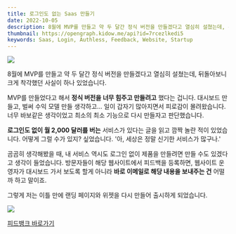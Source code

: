 ```yaml
---
title: 로그인도 없는 Saas 만들기
date: 2022-10-05
description: 8월에 MVP를 만들고 약 두 달간 정식 버전을 만들겠다고 열심히 설쳤는데, 뒤돌아보니 크게 착각했던 사실이 하나 있었습니다.
thumbnail: https://opengraph.kidow.me/api?id=7rcezlkedi5
keywords: Saas, Login, Authless, Feedback, Website, Startup
---
```


![](/feedbank.png)

8월에 MVP를 만들고 약 두 달간 정식 버전을 만들겠다고 열심히 설쳤는데, 뒤돌아보니 크게 착각했던 사실이 하나 있었습니다.

MVP를 만들었다고 해서 **정식 버전을 너무 힘주고 만들려고** 했다는 겁니다. 대시보드 만들고, 벌써 수익 모델 만들 생각하고... 일이 갑자기 많아지면서 피로감이 몰려왔습니다. 너무 바보같은 생각이었고 최소의 최소 기능으로 다시 만들자고 판단했습니다.

**로그인도 없이 월 2,000 달러를 버는** 서비스가 있다는 글을 읽고 깜짝 놀란 적이 있었습니다. 어떻게 그럴 수가 있지? 싶었습니다. '아, 세상은 정말 신기한 서비스가 많구나.'

곰곰히 생각해봤을 때, 내 서비스 역시도 로그인 없이 제품을 만들려면 만들 수도 있겠다고 생각이 들었습니다. 방문자들이 해당 웹사이트에서 피드백을 등록하면, 웹사이트 운영자가 대시보드 가서 보도록 할게 아니라 **바로 이메일로 해당 내용을 보내주는 건** 어떨까 하고 말이죠.

그렇게 저는 이틀 만에 랜딩 페이지와 위젯을 다시 만들어 출시하게 되었습니다.

![](/no-login.png)

[피드뱅크 바로가기](https://feedbank.app)
